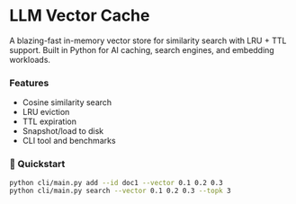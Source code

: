 # LLM Vector Cache

A blazing-fast in-memory vector store for similarity search with LRU + TTL support. Built in Python for AI caching, search engines, and embedding workloads.

### Features
- Cosine similarity search
- LRU eviction
- TTL expiration
- Snapshot/load to disk
- CLI tool and benchmarks

### 🚀 Quickstart

```bash
python cli/main.py add --id doc1 --vector 0.1 0.2 0.3
python cli/main.py search --vector 0.1 0.2 0.3 --topk 3
